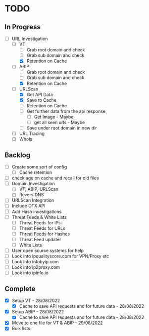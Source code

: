 # TODO
## In Progress
- [ ] URL Investigation
  - [ ] VT
    - [ ] Grab root domain and check
    - [ ] Grab sub domain and check
    - [x] Retention on Cache
  - [ ] ABIP
    - [ ] Grab root domain and check
    - [ ] Grab sub domain and check
    - [x] Retention on Cache
  - [ ] URLScan
    - [x] Get API Data
    - [x] Save to Cache
    - [ ] Retention on Cache
    - [ ] Get further data from the api response
      - [ ] Get Image - Maybe
      - [ ] get all seen urls - Maybe
    - [ ] Save under root domain in new dir
  - [ ] URL Tracing
  - [ ] Whois

## Backlog
- [ ] Create some sort of config
  - [ ] Cache retention 
- [ ] check age on cache and recall for old files
- [ ] Domain Investigation
  - [ ] VT, ABIP, URLScan
  - [ ] Revers DNS
- [ ] URLScan Integration
- [ ] Include OTX API
- [ ] Add Hash investigations
- [ ] Threat Feeds & White Lists
  - [ ] Threat Feeds for IPs
  - [ ] Threat Feeds for URLs
  - [ ] Threat Feeds for Hashes
  - [ ] Threat Feed updater
  - [ ] White Lists
- [ ] User open source systems for help
- [ ] Look into ipqualityscore.com for VPN/Proxy etc
- [ ] Look into infobyip.com 
- [ ] Look into ip2proxy.com
- [ ] Look into ipinfo.io

## Complete
- [x] Setup VT - 28/08/2022
  - [x] Cache to save API requests and for future data - 28/08/2022
- [x] Setup ABIP - 28/08/2022
  - [x] Cache to save API requests and for future data - 28/08/2022
- [x] Move to one file for VT & ABIP - 29/08/2022
- [x] Bulk lists